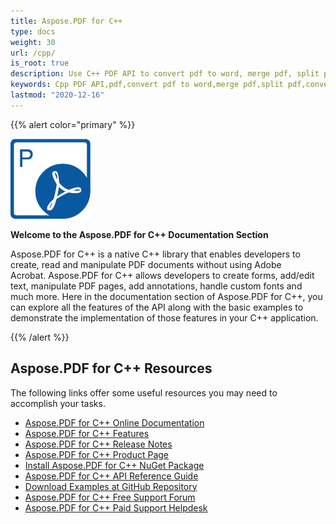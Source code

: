 ```yaml
---
title: Aspose.PDF for C++
type: docs
weight: 30
url: /cpp/
is_root: true
description: Use C++ PDF API to convert pdf to word, merge pdf, split pdf, want to convert pdf to excel, pdf to ppt, or even images e.g. png to pdf, pdf into jpeg and many more.
keywords: Cpp PDF API,pdf,convert pdf to word,merge pdf,split pdf,convert pdf to excel,pdf to ppt,png to pdf,pdf into jpeg
lastmod: "2020-12-16"
---
```


{{% alert color="primary" %}} 

![todo:image_alt_text](home_1)

**Welcome to the Aspose.PDF for C++ Documentation Section**

Aspose.PDF for C++ is a native C++ library that enables developers to create, read and manipulate PDF documents without using Adobe Acrobat. Aspose.PDF for C++ allows developers to create forms, add/edit text, manipulate PDF pages, add annotations, handle custom fonts and much more. Here in the documentation section of Aspose.PDF for C++, you can explore all the features of the API along with the basic examples to demonstrate the implementation of those features in your C++ application.

{{% /alert %}} 
## **Aspose.PDF for C++ Resources**
The following links offer some useful resources you may need to accomplish your tasks.

- [Aspose.PDF for C++ Online Documentation](/pdf/)
- [Aspose.PDF for C++ Features](/pdf/cpp/product-overview/)
- [Aspose.PDF for C++ Release Notes](/pdf/cpp/release-notes/)
- [Aspose.PDF for C++ Product Page](https://products.aspose.com/pdf/cpp)
- [Install Aspose.PDF for C++ NuGet Package](https://www.nuget.org/packages/Aspose.PDF.CPP/)
- [Aspose.PDF for C++ API Reference Guide](https://apireference.aspose.com/cpp/pdf)
- [Download Examples at GitHub Repository](https://github.com/aspose-pdf/Aspose.PDF-for-C)
- [Aspose.PDF for C++ Free Support Forum](https://forum.aspose.com/c/pdf)
- [Aspose.PDF for C++ Paid Support Helpdesk](https://helpdesk.aspose.com/)
